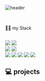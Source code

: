 ![header](https://capsule-render.vercel.app/api?type=Cylinder&color=7F52FF&fontColor=ffffff&text=JiwonHub's%20Android%20Diary&fontSize=60)
<br/>
<br/>
<br/>
<div align="center>

  
  ## 👨‍💻 my Stack 
  <br/><img src="https://img.shields.io/badge/Android%20Studio-3DDC84?style=for-the-badge&logo=androidstudio&logoColor=white">
  <img src="https://img.shields.io/badge/Firebase-FFCA28?style=for-the-badge&logo=firebase&logoColor=white"><br/>
  <img src="https://img.shields.io/badge/Kotlin-7F52FF?style=for-the-badge&logo=kotlin&logoColor=white">
  <img src="https://img.shields.io/badge/JAVA-007396?style=for-the-badge&logo=Java&logoColor=white"><br/>
  <img src="https://img.shields.io/badge/Retrofit-00ff00?style=for-the-badge">
  <img src="https://img.shields.io/badge/Coroutine-ff6666?style=for-the-badge">
  <img src="https://img.shields.io/badge/Room-808080?style=for-the-badge">
  <img src="https://img.shields.io/badge/Koin-ffff00?style=for-the-badge">
  <img src="https://img.shields.io/badge/Crawling-000000?style=for-the-badge">

  ## 💻 projects
</div>
